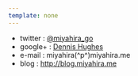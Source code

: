 ```yaml
---
template: none
---
```



<ul>
    <li>twitter : <a href="http://twitter.com/#!/miyahira_go">@miyahira_go</a></li>
    <li>google+ : <a href="https://plus.google.com/103609822082440400424/posts?rel=author">Dennis Hughes</a></li>
    <li>e-mail : miyahira(^p^)miyahira.me</li>
    <li>blog : <a href="http://blog.miyahira.me">http://blog.miyahira.me</a></li>
</ul>

